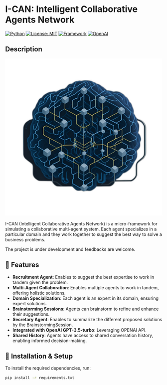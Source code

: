 # I-CAN: Intelligent Collaborative Agents Network

[![Python](https://img.shields.io/badge/python-3.8%2B-blue)](https://www.python.org/)
[![License: MIT](https://img.shields.io/badge/License-MIT-blue.svg)](https://opensource.org/licenses/MIT)
[![Framework](https://img.shields.io/badge/framework-micro--framework-green)](https://github.com/yourusername/aican)
[![OpenAI](https://img.shields.io/badge/OpenAI-GPT--3.5--turbo-orange)](https://openai.com/)

## Description

![I-CAN Logo](./public/logo/ICAN__.png)

I-CAN (Intelligent Collaborative Agents Network) is a micro-framework for simulating a collaborative multi-agent system.
Each agent specializes in a particular domain and they work together to suggest the best way to solve a business problems.

The project is under development and feedbacks are welcome.

## 🚀 Features

- **Recruitment Agent**: Enables to suggest the best expertise to work in tandem given the problem.
- **Multi-Agent Collaboration**: Enables multiple agents to work in tandem, offering holistic solutions.
- **Domain Specialization**: Each agent is an expert in its domain, ensuring expert solutions.
- **Brainstorming Sessions**: Agents can brainstorm to refine and enhance their suggestions.
- **Secretary Agent**: Enables to summarize the different proposed solutions by the BrainstormingSession.
- **Integrated with OpenAI GPT-3.5-turbo**: Leveraging OPENAI API.
- **Shared History**: Agents have access to shared conversation history, enabling informed decision-making.

## 🔧 Installation & Setup

To install the required dependencies, run:

```bash
pip install -r requirements.txt
```
